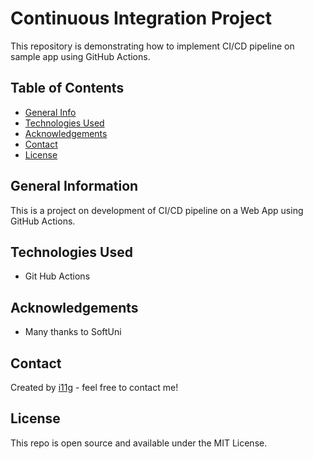# Continuous Integration Project  
This repository is demonstrating how to implement CI/CD pipeline on sample app using GitHub Actions. 

## Table of Contents
* [General Info](#general-information)
* [Technologies Used](#technologies-used)
* [Acknowledgements](#acknowledgements)
* [Contact](#contact)
* [License](#license) 

## General Information
This is a project on development of CI/CD pipeline on a Web App using GitHub Actions.    

## Technologies Used
- Git Hub Actions

## Acknowledgements
- Many thanks to SoftUni

## Contact
Created by [i11g](http://i11g.github.io) - feel free to contact me!

## License 
This repo is open source and available under the MIT License. 

